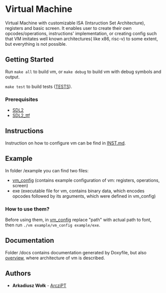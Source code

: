 # Virtual Machine

Virtual Machine with customizable ISA (Intsruction Set Architecture), registers and basic screen.
It enables user to create their own opcodes/operations, instructions' implementation, or creating config such that VM imitates well known architectures( like x86, risc-v) to some extent, but everything is not possible.

## Getting Started

Run `make all` to build vm, or `make debug` to build vm with debug symbols and output.

`make test` to build tests ([TESTS](/tests)).

### Prerequisites

- [SDL2](https://www.libsdl.org/download-2.0.php)
- [SDL2_ttf](https://www.libsdl.org/projects/SDL_ttf/)

## Instructions

Instruction on how to configure vm can be find in [INST.md](INST.md).

## Example

In folder /example you can find two files:
- [vm_config](/example/vm_config) (contains example configuration of vm: registers, operations, screen)
- exe (executable file for vm, contains binary data, which encodes opcodes followed by its arguments, which were defined in vm_config)

### How to use them?
Before using them, in [vm_config](example/config) replace "path" with actual path to font, then run `./vm example/vm_config example/exe`.

## Documentation

Folder /docs contains documentation generated by Doxyfile, but also [overview](/docs/overview), where architecture of vm is described.

## Authors

* **Arkadiusz Wołk** - [ArcziPT](https://github.com/ArcziPT)
